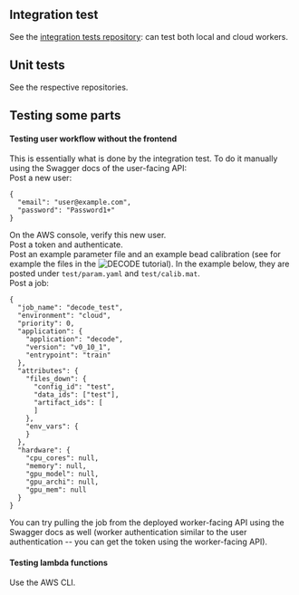 ## Integration test
See the [integration tests repository](https://github.com/ries-lab/DECODE_Cloud_IntegrationTests): can test both local and cloud workers.

## Unit tests
See the respective repositories.

## Testing some parts
#### Testing user workflow without the frontend
This is essentially what is done by the integration test.
To do it manually using the Swagger docs of the user-facing API:  
Post a new user:  
```
{
  "email": "user@example.com",
  "password": "Password1+"
}
```  
On the AWS console, verify this new user.  
Post a token and authenticate.  
Post an example parameter file and an example bead calibration (see for example the files in the ![DECODE tutorial](https://colab.research.google.com/drive/1uQ7w1zaqpy9EIjUdaLyte99FJIhJ6N8E?usp=sharing)).
In the example below, they are posted under `test/param.yaml` and `test/calib.mat`.  
Post a job:  
```
{
  "job_name": "decode_test",
  "environment": "cloud",
  "priority": 0,
  "application": {
    "application": "decode",
    "version": "v0_10_1",
    "entrypoint": "train"
  },
  "attributes": {
    "files_down": {
      "config_id": "test",
      "data_ids": ["test"],
      "artifact_ids": [
      ]
    },
    "env_vars": {
    }
  },
  "hardware": {
    "cpu_cores": null,
    "memory": null,
    "gpu_model": null,
    "gpu_archi": null,
    "gpu_mem": null
  }
}
```

You can try pulling the job from the deployed worker-facing API using the Swagger docs as well (worker authentication similar to the user authentication -- you can get the token using the worker-facing API).

#### Testing lambda functions
Use the AWS CLI.

